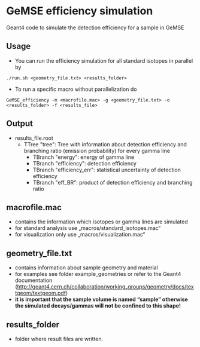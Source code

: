 GeMSE efficiency simulation
======
Geant4 code to simulate the detection efficiency for a sample in GeMSE

## Usage
* You can run the efficiency simulation for all standard isotopes in parallel by
```
./run.sh <geometry_file.txt> <results_folder>
```
* To run a specific macro without parallelization do
```
GeMSE_efficiency -m <macrofile.mac> -g <geometry_file.txt> -o <results_folder> -f <results_file>
```

## Output
* results_file.root
	* TTree "tree": Tree with information about detection efficiency and branching ratio (emission probability) for every gamma line
		* TBranch "energy": energy of gamma line
		* TBranch "efficiency": detection efficiency
        * TBranch "efficiency_err": statistical uncertainty of detection efficiency
        * TBranch "eff_BR": product of detection efficiency and branching ratio

## macrofile.mac
* contains the information which isotopes or gamma lines are simulated
* for standard analysis use „macros/standard_isotopes.mac“
* for visualization only use „macros/visualization.mac“

## geometry_file.txt
* contains information about sample geometry and material
* for examples see folder example_geometries or refer to the Geant4 documentation (http://geant4.cern.ch/collaboration/working_groups/geometry/docs/textgeom/textgeom.pdf)
* **it is important that the sample volume is named “sample” otherwise the simulated decays/gammas will not be confined to this shape!**

## results_folder
* folder where result files are written. 